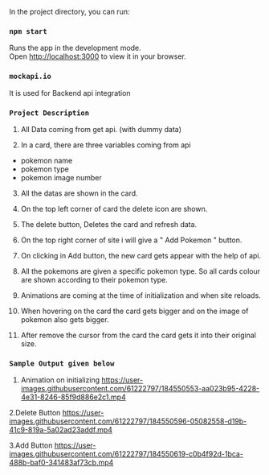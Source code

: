 
In the project directory, you can run:
### `npm start`

Runs the app in the development mode.\
Open [http://localhost:3000](http://localhost:3000) to view it in your browser.

### `mockapi.io` 

It is used for Backend api integration

### `Project Description`

1. All Data coming from get api. (with dummy data)

2. In a card, there are three variables coming from api
  - pokemon name
  - pokemon type
  - pokemon image number

3. All the datas are shown in the card.

4. On the top left corner of card the delete icon are shown.

5. The delete button, Deletes the card and refresh data.

6. On the top right corner of site i will give a " Add Pokemon " button.

7. On clicking in Add button, the new card gets appear with the help of api.

8. All the pokemons are given a specific pokemon type. So all cards colour are shown according to their pokemon type.

9. Animations are coming at the time of initialization and when site reloads.

10. When hovering on the card the card gets bigger and on the image of pokemon also gets bigger.

11. After remove the cursor from the card the card gets it into their original size.

### `Sample Output given below`

1. Animation on initializing
https://user-images.githubusercontent.com/61222797/184550553-aa023b95-4228-4e31-8246-85f9d886e2c1.mp4


2.Delete Button
https://user-images.githubusercontent.com/61222797/184550596-05082558-d19b-41c9-819a-5a02ad23addf.mp4


3.Add Button
https://user-images.githubusercontent.com/61222797/184550619-c0b4f92d-1bca-488b-baf0-341483af73cb.mp4


